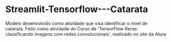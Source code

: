# Streamlit-Tensorflow---Catarata
Modelo desenvolvido como atividade que visa identificar o nível de catarata. Feito como atividade do Curso de 'TensorFlow Keras: classificando imagens com redes convolucionais', realizado no site da Alura
